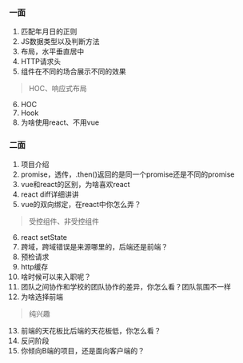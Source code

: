 ### 一面
1. 匹配年月日的正则
2. JS数据类型以及判断方法
3. 布局，水平垂直居中
4. HTTP请求头
5. 组件在不同的场合展示不同的效果
> HOC、响应式布局
6. HOC
7. Hook
8. 为啥使用react、不用vue

### 二面
1. 项目介绍
2. promise，透传，.then()返回的是同一个promise还是不同的promise
3. vue和react的区别，为啥喜欢react
4. react diff详细讲讲
5. vue的双向绑定，在react中你怎么弄？
> 受控组件、非受控组件
6. react setState
7. 跨域，跨域错误是来源哪里的，后端还是前端？
8. 预检请求
9. http缓存
10. 啥时候可以来入职呢？
11. 团队之间协作和学校的团队协作的差异，你怎么看？团队氛围不一样
12. 为啥选择前端
> 纯兴趣
13. 前端的天花板比后端的天花板低，你怎么看？
14. 反问阶段
15. 你倾向B端的项目，还是面向客户端的？